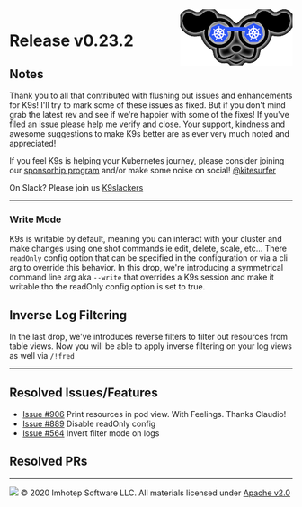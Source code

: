 <img src="https://raw.githubusercontent.com/derailed/k9s/master/assets/k9s_small.png" align="right" width="200" height="auto"/>

# Release v0.23.2

## Notes

Thank you to all that contributed with flushing out issues and enhancements for K9s! I'll try to mark some of these issues as fixed. But if you don't mind grab the latest rev and see if we're happier with some of the fixes! If you've filed an issue please help me verify and close. Your support, kindness and awesome suggestions to make K9s better are as ever very much noted and appreciated!

If you feel K9s is helping your Kubernetes journey, please consider joining our [sponsorhip program](https://github.com/sponsors/derailed) and/or make some noise on social! [@kitesurfer](https://twitter.com/kitesurfer)

On Slack? Please join us [K9slackers](https://join.slack.com/t/k9sers/shared_invite/enQtOTA5MDEyNzI5MTU0LWQ1ZGI3MzliYzZhZWEyNzYxYzA3NjE0YTk1YmFmNzViZjIyNzhkZGI0MmJjYzhlNjdlMGJhYzE2ZGU1NjkyNTM)

---

### Write Mode

K9s is writable by default, meaning you can interact with your cluster and make changes using one shot commands ie edit, delete, scale, etc... There `readOnly` config option that can be specified in the configuration or via a cli arg to override this behavior. In this drop, we're introducing a symmetrical command line arg aka `--write` that overrides a K9s session and make it writable tho the readOnly config option is set to true.

## Inverse Log Filtering

In the last drop, we've introduces reverse filters to filter out resources from table views. Now you will be able to apply inverse filtering on your log views as well via `/!fred`

---

## Resolved Issues/Features

* [Issue #906](https://github.com/derailed/k9s/issues/906) Print resources in pod view. With Feelings. Thanks Claudio!
* [Issue #889](https://github.com/derailed/k9s/issues/889) Disable readOnly config
* [Issue #564](https://github.com/derailed/k9s/issues/564) Invert filter mode on logs

## Resolved PRs

---

<img src="https://raw.githubusercontent.com/derailed/k9s/master/assets/imhotep_logo.png" width="32" height="auto"/> © 2020 Imhotep Software LLC. All materials licensed under [Apache v2.0](http://www.apache.org/licenses/LICENSE-2.0)
